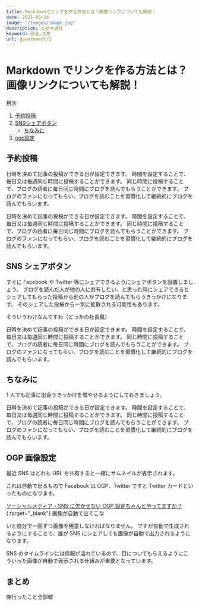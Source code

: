 ```yaml
---
title: Markdownでリンクを作る方法とは？画像リンクについても解説！
date: 2021-03-19
image: "/images/image.jpg"
description: なぜ今退任
keyword: 政治,与党
url: government/2
---
```


# Markdown でリンクを作る方法とは？画像リンクについても解説！

<div class="mokuji">
   <p>目次</p>
   <ol>
      <li>
         <a href="#予約投稿">予約投稿</a>
      </li>
      <li>
         <a href="#SNS シェアボタン">SNSシェアボタン</a>
         <ul>
            <li>
              <a href="#ちなみに">ちなみに</a>
            </li>
         </ul>
      </li>
      <li>
        <a href="#OGP画像設定">ogc設定</a>
      </li>
   </ol>
</div>

<h2 id="予約投稿">予約投稿</h2>

日時を決めて記事の投稿ができる日が設定できます。
時間を設定することで、毎日又は毎週同じ時間に投稿することができます。
同じ時間に投稿することで、ブログの読者に毎日同じ時間にブログを読んでもらうことができます。
ブログのファンになってもらい、ブログを読むことを習慣化して継続的にブログを読んでもらいます。

日時を決めて記事の投稿ができる日が設定できます。
時間を設定することで、毎日又は毎週同じ時間に投稿することができます。
同じ時間に投稿することで、ブログの読者に毎日同じ時間にブログを読んでもらうことができます。
ブログのファンになってもらい、ブログを読むことを習慣化して継続的にブログを読んでもらいます。

<h2 id="SNS シェアボタン">SNS シェアボタン</h2>

すぐに Facebook や Twitter 等にシェアできるようにシェアボタンを設置しましょう。
ブログを読んだ人が他の人に共有したい、と思った時にシェアできるとシェアしてもらった投稿から他の人がブログを読んでもらうきっかけになります。
そのシェアした投稿から一気に拡散される可能性もあります。

そういうわけなんですわ（どっかの社長風）

日時を決めて記事の投稿ができる日が設定できます。
時間を設定することで、毎日又は毎週同じ時間に投稿することができます。
同じ時間に投稿することで、ブログの読者に毎日同じ時間にブログを読んでもらうことができます。
ブログのファンになってもらい、ブログを読むことを習慣化して継続的にブログを読んでもらいます。

<h2 id="2-1">ちなみに</h2>

1 人でも記事に出会うきっかけを増やせるようにしておきましょう。

日時を決めて記事の投稿ができる日が設定できます。
時間を設定することで、毎日又は毎週同じ時間に投稿することができます。
同じ時間に投稿することで、ブログの読者に毎日同じ時間にブログを読んでもらうことができます。
ブログのファンになってもらい、ブログを読むことを習慣化して継続的にブログを読んでもらいます。

## OGP 画像設定

最近 SNS はどれも URL を共有すると一緒にサムネイルが表示されます。

これは自動で出るもので Facebook は OGP、Twitter ですと Twitter カードといったものになります。

[ソーシャルメディア・SNS に欠かせない OGP 設定ちゃんとやってますか？](https://www.infact1.co.jp/staff_blog/webmarketing/2892/){:target="\_blank"}
画像が自動で出てこな

いと自分で一回ずつ画像を用意しなければなりません。
ですが自動で生成されるようにすることで、誰が SNS にシェアしても画像が自動で出力されるようになります。

SNS のタイムラインには情報が溢れているので、目についてもらえるようにこういった画像が自動で表示される仕組みが重要となっています。

## まとめ

俺行ったこと全部嘘
